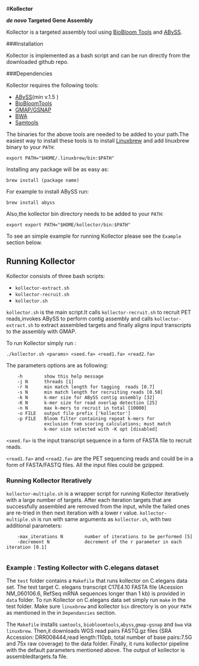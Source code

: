 #**Kollector**

**_de novo_ Targeted Gene Assembly**

Kollector is a targeted assembly tool using [BioBloom Tools](http://www.bcgsc.ca/platform/bioinfo/software/biobloomtools) and [ABySS](http://www.bcgsc.ca/platform/bioinfo/software/abyss).


###Installation

Kollector is implemented as a bash script and can be run directly from the downloaded github repo.

###Dependencies 

Kollector requires the following tools:

* [ABySS](http://www.bcgsc.ca/platform/bioinfo/software/abyss)(min v.1.5 )
* [BioBloomTools](http://www.bcgsc.ca/platform/bioinfo/software/biobloomtools)
* [GMAP/GSNAP](http://research-pub.gene.com/gmap)
* [BWA](http://bio-bwa.sourceforge.net)
* [Samtools](http://www.htslib.org/)

The binaries for the above tools are needed to be added to your path.The easiest way to install these tools is to install [Linuxbrew](http://linuxbrew.sh/) and add linuxbrew binary to your `PATH`:

```{r}
export PATH="$HOME/.linuxbrew/bin:$PATH"

```

Installing any package will be as easy as:

```{r}
brew install (package name)

```
For example to install ABySS run:

```{r}
brew install abyss

```

Also,the kollector bin directory needs to be added to your `PATH`:

```{r}
export export PATH="$HOME/kollector/bin:$PATH"

```
To see an simple example for running Kollector please see the `Example` section below.

## Running Kollector

Kollector consists of three bash scripts:

* `kollector-extract.sh`
* `kollector-recruit.sh`
* `kollector.sh`

`kollector.sh` is the main script.It calls `kollector-recruit.sh` to recruit PET reads,invokes ABySS to perform contig assembly and calls `kollector-extract.sh` to extract assembled targets and finally aligns input transcripts to the assembly with GMAP.

To run Kollector simply run :

`./kollector.sh <params> <seed.fa> <read1.fa> <read2.fa>`


The parameters options are as following:

```{r} 
    -h        show this help message
    -j N      threads [1]
    -r N      min match length for tagging  reads [0.7]
    -s N      min match length for recruiting reads [0.50]
    -k N      k-mer size for ABySS contig assembly [32]
    -K N      k-mer size for read overlap detection [25]
    -n N      max k-mers to recruit in total [10000]
    -o FILE   output file prefix ['kollector']
    -p FILE   Bloom filter containing repeat k-mers for
              exclusion from scoring calculations; must match
              k-mer size selected with -K opt [disabled]
```


 `<seed.fa>` is the input transcript sequence in a form of FASTA file to recruit reads.
 
 `<read1.fa>` and `<read2.fa>` are the PET sequencing reads and could be in a form of FASTA/FASTQ files.
All the input files could be gzipped.
### Running Kollector Iteratively 
`kollector-multiple.sh` is a wrapper script for running Kollector iteratively with a large number of targets. After each iteration targets that are successfully assembled are removed from the input, while the failed ones are re-tried in then next iteration with a lower r value. `kollector-multiple.sh` is run with same arguments as `kollector.sh`, with two additional parameters:
```{r} 
    -max_iterations N        number of iterations to be performed [5]
    -decrement N             decrement of the r parameter in each iteration [0.1]
  
```


### Example : Testing Kollector with C.elegans dataset

The `test` folder contains a `Makefile` that runs kollector on C.elegans data set.
The test target  C. elegans transcript C17E4.10 FASTA file (Acession NM_060106.6, RefSeq mRNA sequences longer than 1 kb) is provided in `data` folder.
To run Kollector on C.elegans data set simply run `make` in the test folder. Make sure `linuxbrew` and kollector `bin` directory is on your `PATH` as mentioned in the in `Dependancies` section.

The `Makefile` installs `samtools`,  `biobloomtools`,`abyss`,`gmap-gsnap` and `bwa` via `linuxbrew`.
Then,it downloads WGS read pairs FASTQ.gz files (SRA Accession: DRR008444,read length:110pb, total number of base pairs:7.5G and 75x raw coverage) to the data folder.
Finally, it runs kollector pipeline with the default parameters mentioned above. The output of kollector is assembledtargets.fa file. 

